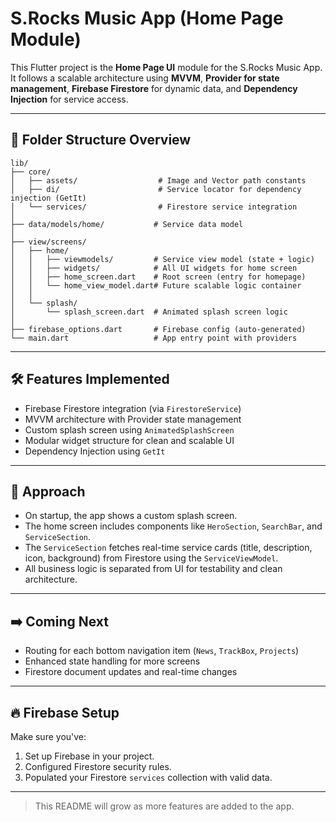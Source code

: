 # S.Rocks Music App (Home Page Module)

This Flutter project is the **Home Page UI** module for the S.Rocks Music App. It follows a scalable architecture using **MVVM**, **Provider for state management**, **Firebase Firestore** for dynamic data, and **Dependency Injection** for service access.

---

## 📁 Folder Structure Overview

```
lib/
├── core/
│   ├── assets/                  # Image and Vector path constants
│   ├── di/                      # Service locator for dependency injection (GetIt)
│   └── services/                # Firestore service integration
│
├── data/models/home/           # Service data model
│
├── view/screens/
│   ├── home/
│   │   ├── viewmodels/         # Service view model (state + logic)
│   │   ├── widgets/            # All UI widgets for home screen
│   │   ├── home_screen.dart    # Root screen (entry for homepage)
│   │   └── home_view_model.dart# Future scalable logic container
│   │
│   └── splash/
│       └── splash_screen.dart  # Animated splash screen logic
│
├── firebase_options.dart       # Firebase config (auto-generated)
└── main.dart                   # App entry point with providers
```

---

## 🛠️ Features Implemented

- Firebase Firestore integration (via `FirestoreService`)
- MVVM architecture with Provider state management
- Custom splash screen using `AnimatedSplashScreen`
- Modular widget structure for clean and scalable UI
- Dependency Injection using `GetIt`

---

## 🧠 Approach

- On startup, the app shows a custom splash screen.
- The home screen includes components like `HeroSection`, `SearchBar`, and `ServiceSection`.
- The `ServiceSection` fetches real-time service cards (title, description, icon, background) from Firestore using the `ServiceViewModel`.
- All business logic is separated from UI for testability and clean architecture.

---

## ➡️ Coming Next

- Routing for each bottom navigation item (`News`, `TrackBox`, `Projects`)
- Enhanced state handling for more screens
- Firestore document updates and real-time changes

---

## 🔥 Firebase Setup

Make sure you've:

1. Set up Firebase in your project.
2. Configured Firestore security rules.
3. Populated your Firestore `services` collection with valid data.

---

> This README will grow as more features are added to the app.
